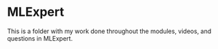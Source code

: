# MLExpert

This is a folder with my work done throughout the modules, videos, and questions in MLExpert.